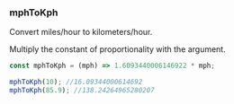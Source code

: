 ### mphToKph

Convert miles/hour to kilometers/hour.

Multiply the constant of proportionality with the argument.

```js
const mphToKph = (mph) => 1.6093440006146922 * mph;
```

```js
mphToKph(10); //16.09344000614692
mphToKph(85.9); //138.24264965280207
```
